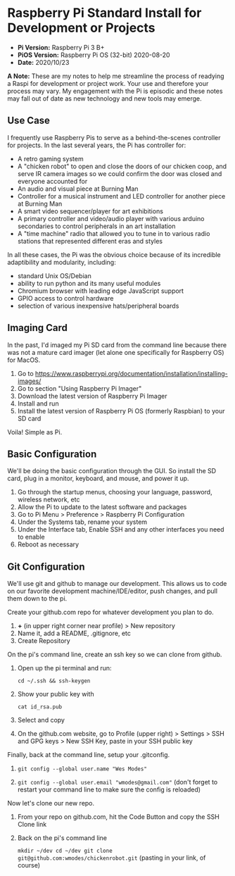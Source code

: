 # Raspberry Pi Standard Install for Development or Projects

* **Pi Version:** Raspberry Pi 3 B+
* **PiOS Version:** Raspberry Pi OS (32-bit) 2020-08-20
* **Date:** 2020/10/23

**A Note:** These are my notes to help me streamline the process of readying a Raspi for development or project work. Your use and therefore your process may vary. My engagement with the Pi is episodic and these notes may fall out of date as new technology and new tools may emerge.

## Use Case

I frequently use Raspberry Pis to serve as a behind-the-scenes controller for projects. In the last several years, the Pi has controller for:

* A retro gaming system
* A "chicken robot" to open and close the doors of our chicken coop, and serve IR camera images so we could confirm the door was closed and everyone accounted for
* An audio and visual piece at Burning Man
* Controller for a musical instrument and LED controller for another piece at Burning Man
* A smart video sequencer/player for art exhibitions
* A primary controller and video/audio player with various arduino secondaries to control peripherals in an art installation
* A "time machine" radio that allowed you to tune in to various radio stations that represented different eras and styles

In all these cases, the Pi was the obvious choice because of its incredible adaptibility and modularity, including:

* standard Unix OS/Debian
* ability to run python and its many useful modules
* Chromium browser with leading edge JavaScript support
* GPIO access to control hardware
* selection of various inexpensive hats/peripheral boards

## Imaging Card

In the past, I'd imaged my Pi SD card from the command line because there was not a mature card imager (let alone one specifically for Raspberry OS) for MacOS.

1. Go to https://www.raspberrypi.org/documentation/installation/installing-images/
2. Go to section "Using Raspberry Pi Imager"
3. Download the latest version of Raspberry Pi Imager
4. Install and run
5. Install the latest version of Raspberry Pi OS (formerly Raspbian) to your SD card

Voila! Simple as Pi.

## Basic Configuration

We'll be doing the basic configuration through the GUI. So install the SD card, plug in a monitor, keyboard, and mouse, and power it up.

1. Go through the startup menus, choosing your language, password, wireless network, etc
1. Allow the Pi to update to the latest software and packages
1. Go to Pi Menu > Preference > Raspberry Pi Configuration
1. Under the Systems tab, rename your system
1. Under the Interface tab, Enable SSH and any other interfaces you need to enable
1. Reboot as necessary

## Git Configuration

We'll use git and github to manage our development. This allows us to code on our favorite development machine/IDE/editor, push changes, and pull them down to the pi. 

Create your github.com repo for whatever development you plan to do.

1. **+** (in upper right corner near profile) > New repository 
1. Name it, add a README, .gitignore, etc 
1. Create Repository

On the pi's command line, create an ssh key so we can clone from github.

1. Open up the pi terminal and run:

    `cd ~/.ssh && ssh-keygen`
    
1. Show your public key with

    `cat id_rsa.pub`
    
1. Select and copy
1. On the github.com website, go to Profile (upper right) > Settings > SSH and GPG keys > New SSH Key, paste in your SSH public key
  
Finally, back at the command line, setup your .gitconfig.

1. `git config --global user.name "Wes Modes"`

1. `git config --global user.email "wmodes@gmail.com"` (don't forget to restart your command line to make sure the config is reloaded)

Now let's clone our new repo.

1. From your repo on github.com, hit the Code Button and copy the SSH Clone link
1. Back on the pi's command line

    `mkdir ~/dev
    cd ~/dev
    git clone git@github.com:wmodes/chickenrobot.git` (pasting in your link, of course)
    
